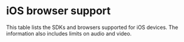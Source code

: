 # iOS browser support<a name="ios-browser-support"></a>

This table lists the SDKs and browsers supported for iOS devices\. The information also includes limits on audio and video\.